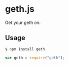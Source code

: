 geth.js
=======

Get your geth on.

Usage
-----

```
$ npm install geth
```

```javascript
var geth = require("geth");
```
